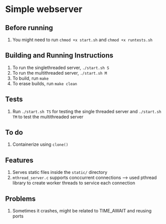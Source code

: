 # Simple webserver

## Before running
1. You might need to run `chmod +x start.sh` and `chmod +x runtests.sh`

## Building and Running Instructions
1. To run the singlethreaded server, `./start.sh S`
2. To run the multithreaded server, `./start.sh M`
3. To build, run `make`
4. To erase builds, run `make clean`
## Tests
1. Run `./start.sh TS` for testing the single threaded server and `./start.sh TM` to test the multithreaded server

## To do
1. Containerize using `clone()`

## Features
1. Serves static files inside the `static/` directory
2. `mthread_server.c` supports conccurrent connections --> used pthread library to create worker threads to service each connection

## Problems
1. Sometimes it crashes, might be related to TIME_AWAIT and reusing ports

